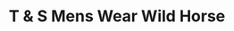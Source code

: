 ---
title: "T & S Mens Wear Wild Horse"
url: /trenton/t-und-s-mens-wear-wild-horse/
shop: Kleidung
---